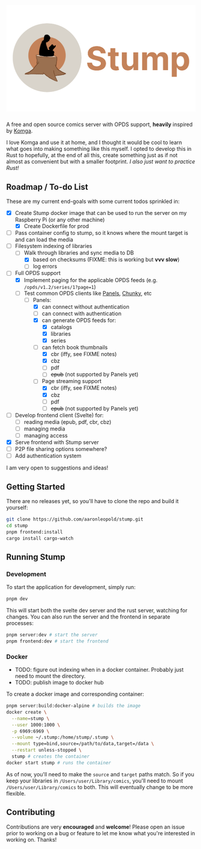 # ![Stump Icon icon](./.github/images/logo.png)
A free and open source comics server with OPDS support, **heavily** inspired by [Komga](https://github.com/gotson/komga).

I love Komga and use it at home, and I thought it would be cool to learn what goes into making something like this myself. I opted to develop this in Rust to hopefully, at the end of all this, create something just as if not almost as convenient but with a smaller footprint. *I also just want to practice Rust!*

## Roadmap / To-do List

These are my current end-goals with some current todos sprinkled in:

- [x] Create Stump docker image that can be used to run the server on my Raspberry Pi (or any other machine)
  - [x] Create Dockerfile for prod
- [ ] Pass container config to stump, so it knows where the mount target is and can load the media
- [ ] Filesystem indexing of libraries
  - [ ] Walk through libraries and sync media to DB
    - [x] based on checksums (FIXME: this is working but **vvv slow**)
    - [ ] log errors
- [ ] Full OPDS support
  - [x] Implement paging for the applicable OPDS feeds (e.g. `/opds/v1.2/series/1?page=1`)
  - [ ] Test common OPDS clients like [Panels](https://panels.app), [Chunky](http://chunkyreader.com/), etc
    - [ ] Panels:
      - [x] can connect without authentication
      - [ ] can connect with authentication
      - [x] can generate OPDS feeds for:
        - [x] catalogs
        - [x] libraries
        - [x] series
      - [ ] can fetch book thumbnails
        - [x] cbr (iffy, see FIXME notes)
        - [x] cbz
        - [ ] pdf
        - [ ] ~~epub~~ (not supported by Panels yet)
      - [ ] Page streaming support
         - [x] cbr (iffy, see FIXME notes)
         - [x] cbz
         - [ ] pdf
         - [ ] ~~epub~~ (not supported by Panels yet)
- [ ] Develop frontend client (Svelte) for:
  - [ ] reading media (epub, pdf, cbr, cbz)
  - [ ] managing media
  - [ ] managing access
- [x] Serve frontend with Stump server
- [ ] P2P file sharing options somewhere?
- [ ] Add authentication system

I am very open to suggestions and ideas!

## Getting Started

There are no releases yet, so you'll have to clone the repo and build it yourself:

```bash
git clone https://github.com/aaronleopold/stump.git
cd stump
pnpm frontend:install
cargo install cargo-watch
```

## Running Stump

### Development

To start the application for development, simply run:

```bash
pnpm dev
```

This will start both the svelte dev server and the rust server, watching for changes. You can also run the server and the frontend in separate processes:

```bash
pnpm server:dev # start the server
pnpm frontend:dev # start the frontend
```

### Docker

- TODO: figure out indexing when in a docker container. Probably just need to mount the directory.
- TODO: publish image to docker hub

To create a docker image and corresponding container:

```bash
pnpm server:build:docker-alpine # builds the image
docker create \
  --name=stump \
  --user 1000:1000 \
  -p 6969:6969 \
  --volume ~/.stump:/home/stump/.stump \
  --mount type=bind,source=/path/to/data,target=/data \
  --restart unless-stopped \
  stump # creates the container
docker start stump # runs the container
```

As of now, you'll need to make the `source` and `target` paths match. So if you keep your libraries in `/Users/user/Library/comics`, you'll need to mount `/Users/user/Library/comics` to both. This will eventually change to be more flexible.

## Contributing

Contributions are very **encouraged** and **welcome**! Please open an issue prior to working on a bug or feature to let me know what you're interested in working on. Thanks!

